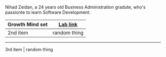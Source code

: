 Nihad Zeidan, a 24 years old Business Administration gradute, who's passionte to learn Software Development.



Growth Mind set | [Lab link](https://nihadzeidan.github.io/reading-notes/Lab01a)
------|------------------------------ 
2nd item | random thing
---------------
3rd item | random thing 
